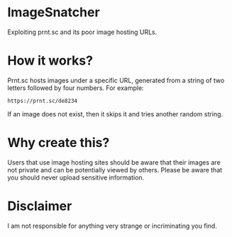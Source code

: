 # ImageSnatcher
Exploiting prnt.sc and its poor image hosting URLs.

# How it works?
Prnt.sc hosts images under a specific URL, generated from a string of two letters followed by four numbers. For example:
```
https://prnt.sc/de8234
```
If an image does not exist, then it skips it and tries another random string.

# Why create this?
Users that use image hosting sites should be aware that their images are not private and can be potentially viewed by others. Please be aware that you should never upload sensitive information.

# Disclaimer
I am not responsible for anything very strange or incriminating you find.

